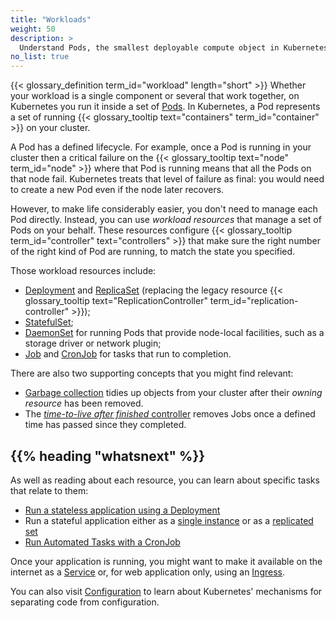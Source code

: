```yaml
---
title: "Workloads"
weight: 50
description: >
  Understand Pods, the smallest deployable compute object in Kubernetes, and the higher-level abstractions that help you to run them.
no_list: true
---
```


{{< glossary_definition term_id="workload" length="short" >}}
Whether your workload is a single component or several that work together, on Kubernetes you run
it inside a set of [Pods](/docs/concepts/workloads/pods).
In Kubernetes, a Pod represents a set of running {{< glossary_tooltip text="containers" term_id="container" >}}
on your cluster.

A Pod has a defined lifecycle. For example, once a Pod is running in your cluster then
a critical failure on the {{< glossary_tooltip text="node" term_id="node" >}} where that
Pod is running means that all the Pods on that node fail. Kubernetes treats that level
of failure as final: you would need to create a new Pod even if the node later recovers.

However, to make life considerably easier, you don't need to manage each Pod directly.
Instead, you can use _workload resources_ that manage a set of Pods on your behalf.
These resources configure {{< glossary_tooltip term_id="controller" text="controllers" >}}
that make sure the right number of the right kind of Pod are running, to match the state
you specified.

Those workload resources include:

* [Deployment](/docs/concepts/workloads/controllers/deployment/) and [ReplicaSet](/docs/concepts/workloads/controllers/replicaset/)
  (replacing the legacy resource {{< glossary_tooltip text="ReplicationController" term_id="replication-controller" >}});
* [StatefulSet](/docs/concepts/workloads/controllers/statefulset/);
* [DaemonSet](/docs/concepts/workloads/controllers/daemonset/) for running Pods that provide
  node-local facilities, such as a storage driver or network plugin;
* [Job](/docs/concepts/workloads/controllers/job/) and
  [CronJob](/docs/concepts/workloads/controllers/cron-jobs/)
  for tasks that run to completion.

There are also two supporting concepts that you might find relevant:
* [Garbage collection](/docs/concepts/workloads/controllers/garbage-collection/) tidies up objects
  from your cluster after their _owning resource_ has been removed.
* The [_time-to-live after finished_ controller](/docs/concepts/workloads/controllers/ttlafterfinished/)
  removes Jobs once a defined time has passed since they completed.

## {{% heading "whatsnext" %}}

As well as reading about each resource, you can learn about specific tasks that relate to them:

* [Run a stateless application using a Deployment](/docs/tasks/run-application/run-stateless-application-deployment/)
* Run a stateful application either as a [single instance](/docs/tasks/run-application/run-single-instance-stateful-application/)
  or as a [replicated set](/docs/tasks/run-application/run-replicated-stateful-application/)
* [Run Automated Tasks with a CronJob](/docs/tasks/job/automated-tasks-with-cron-jobs/)

Once your application is running, you might want to make it available on the internet as
a [Service](/docs/concepts/services-networking/service/) or, for web application only,
using an [Ingress](/docs/concepts/services-networking/ingress).

You can also visit [Configuration](/docs/concepts/configuration/) to learn about Kubernetes'
mechanisms for separating code from configuration.
